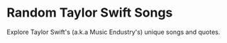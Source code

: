 # Random Taylor Swift Songs

Explore Taylor Swift's (a.k.a Music Endustry's) unique songs and quotes.

